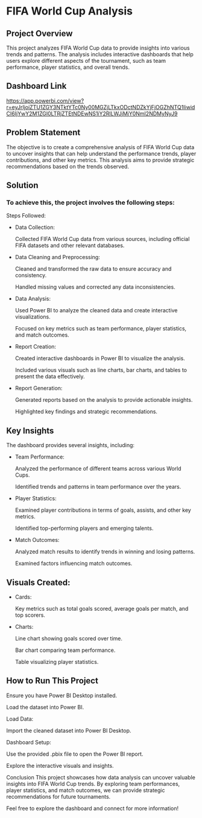 # FIFA World Cup Analysis

## Project Overview
This project analyzes FIFA World Cup data to provide insights into various trends and patterns. The analysis includes interactive dashboards that help users explore different aspects of the tournament, such as team performance, player statistics, and overall trends.

## Dashboard Link
https://app.powerbi.com/view?r=eyJrIjoiZTU1ZGY3NTktYTc0Ny00MGZjLTkxODctNDZkYjFjOGZhNTQ1IiwidCI6IjYwY2M1ZGI0LTRjZTEtNDEwNS1iY2RlLWJjMjY0NmI2NDMyNyJ9

## Problem Statement
The objective is to create a comprehensive analysis of FIFA World Cup data to uncover insights that can help understand the performance trends, player contributions, and other key metrics. This analysis aims to provide strategic recommendations based on the trends observed.

## Solution
### To achieve this, the project involves the following steps:

Steps Followed:
* Data Collection:

    Collected FIFA World Cup data from various sources, including official FIFA datasets and other relevant databases.

* Data Cleaning and Preprocessing:

    Cleaned and transformed the raw data to ensure accuracy and consistency.

    Handled missing values and corrected any data inconsistencies.

* Data Analysis:

    Used Power BI to analyze the cleaned data and create interactive visualizations.

    Focused on key metrics such as team performance, player statistics, and match outcomes.

* Report Creation:

    Created interactive dashboards in Power BI to visualize the analysis.

    Included various visuals such as line charts, bar charts, and tables to present the data effectively.

* Report Generation:

    Generated reports based on the analysis to provide actionable insights.

    Highlighted key findings and strategic recommendations.

## Key Insights
The dashboard provides several insights, including:

* Team Performance:

    Analyzed the performance of different teams across various World Cups.

    Identified trends and patterns in team performance over the years.

* Player Statistics:

    Examined player contributions in terms of goals, assists, and other key metrics.

    Identified top-performing players and emerging talents.

* Match Outcomes:

    Analyzed match results to identify trends in winning and losing patterns.

    Examined factors influencing match outcomes.

## Visuals Created:
* Cards:

    Key metrics such as total goals scored, average goals per match, and top scorers.

* Charts:

    Line chart showing goals scored over time.

    Bar chart comparing team performance.

    Table visualizing player statistics.


## How to Run This Project


Ensure you have Power BI Desktop installed.

Load the dataset into Power BI.

Load Data:

Import the cleaned dataset into Power BI Desktop.

Dashboard Setup:

Use the provided .pbix file to open the Power BI report.

Explore the interactive visuals and insights.

Conclusion
This project showcases how data analysis can uncover valuable insights into FIFA World Cup trends. By exploring team performances, player statistics, and match outcomes, we can provide strategic recommendations for future tournaments.

Feel free to explore the dashboard and connect for more information!
